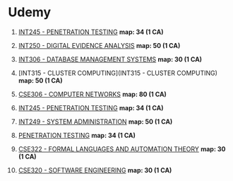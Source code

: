 # Udemy

1. [INT245 - PENETRATION TESTING](https://www.udemy.com/course/learn-website-hacking-penetration-testing-from-scratch/) __map: 34 (1 CA)__ 

2. [INT250 - DIGITAL EVIDENCE ANALYSIS](https://www.udemy.com/course/digital-forensics-and-electronic-evidence/) __map: 50 (1 CA)__

3. [INT306 - DATABASE MANAGEMENT SYSTEMS](https://www.udemy.com/course/database-management-system/) __map: 30 (1 CA)__

4. [INT315 - CLUSTER COMPUTING](INT315 - CLUSTER COMPUTING) __map: 50 (1 CA)__

5. [CSE306 - COMPUTER NETWORKS](https://www.udemy.com/course/world-of-computer-networking/) __map: 80 (1 CA)__

6. [INT245 - PENETRATION TESTING](https://www.udemy.com/course/learn-website-hacking-penetration-testing-from-scratch/) __map: 34 (1 CA)__

7. [INT249 - SYSTEM ADMINISTRATION](https://www.udemy.com/course/comptialinuxxk0-004/) __map: 50 (1 CA)__

8. [PENETRATION TESTING](https://www.udemy.com/course/learn-website-hacking-penetration-testing-from-scratch/) __map: 34 (1 CA)__

9. [CSE322 - FORMAL LANGUAGES AND AUTOMATION THEORY](https://www.udemy.com/course/theory-of-automata/) __map: 30 (1 CA)__

10. [CSE320 - SOFTWARE ENGINEERING](https://www.udemy.com/course/software-engineering-101/) __map: 30 (1 CA)__


